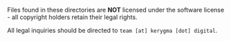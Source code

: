 Files found in these directories are **NOT** licensed under the software license - all copyright holders retain their legal rights.

All legal inquiries should be directed to `team [at] kerygma [dot] digital`.

